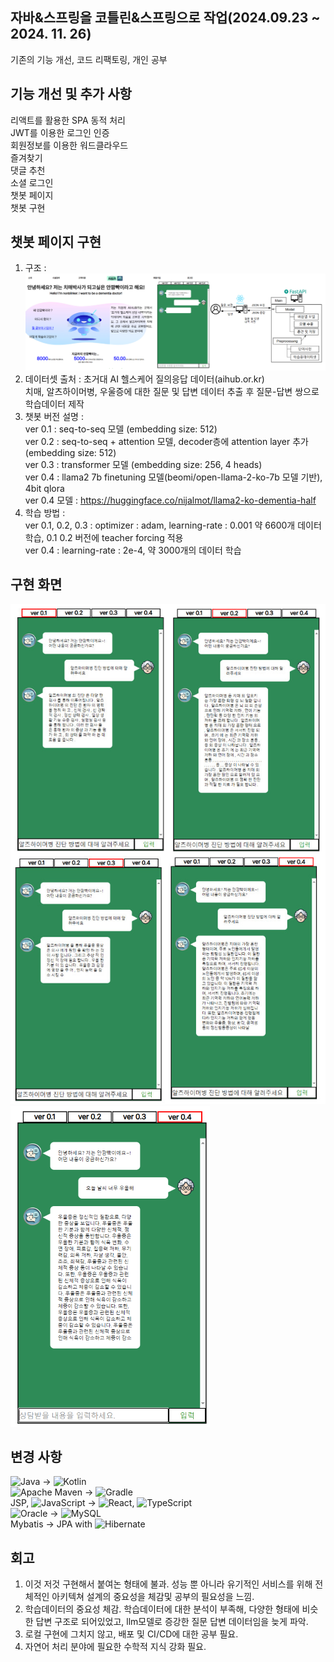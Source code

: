 ## 자바&스프링을 코틀린&스프링으로 작업(2024.09.23 ~ 2024. 11. 26)
기존의 기능 개선, 코드 리팩토링, 개인 공부

## 기능 개선 및 추가 사항
리액트를 활용한 SPA 동적 처리<br>
JWT를 이용한 로그인 인증<br>
회원정보를 이용한 워드클라우드<br>
즐겨찾기<br>
댓글 추천<br>
소셜 로그인<br>
챗봇 페이지<br>
챗봇 구현<br>

## 챗봇 페이지 구현
1. 구조 :<br>
![페이지 화면 및 구성](./chatbot_nonblinker/images/page_system.PNG)
2. 데이터셋 출처 : 초거대 AI 헬스케어 질의응답 데이터(aihub.or.kr)<br>
치매, 알츠하이머병, 우울증에 대한 질문 및 답변 데이터 추출 후 질문-답변 쌍으로 학습데이터 제작
3. 챗봇 버전 설명 :
<br> ver 0.1 : seq-to-seq 모델 (embedding size: 512) 
<br> ver 0.2 : seq-to-seq + attention 모델, decoder층에 attention layer 추가 (embedding size: 512)
<br> ver 0.3 : transformer 모델 (embedding size: 256, 4 heads)
<br> ver 0.4 : llama2 7b finetuning 모델(beomi/open-llama-2-ko-7b 모델 기반), 4bit qlora
<br> ver 0.4 모델 : https://huggingface.co/nijalmot/llama2-ko-dementia-half
4. 학습 방법 :
<br> ver 0.1, 0.2, 0.3 : optimizer : adam, learning-rate : 0.001 약 6600개 데이터 학습, 0.1 0.2 버전에 teacher forcing 적용 
<br> ver 0.4 : learning-rate : 2e-4, 약 3000개의 데이터 학습
## 구현 화면<br>
![답변 결과](./chatbot_nonblinker/images/result.jpg)<br>
![llama2 답변 결과](./chatbot_nonblinker/images/ver04_01.png)

## 변경 사항
![Java](https://img.shields.io/badge/java-%23ED8B00.svg?style=for-the-badge&logo=openjdk&logoColor=white) -> ![Kotlin](https://img.shields.io/badge/kotlin-%237F52FF.svg?style=for-the-badge&logo=kotlin&logoColor=white)<br>
![Apache Maven](https://img.shields.io/badge/Apache%20Maven-C71A36?style=for-the-badge&logo=Apache%20Maven&logoColor=white) -> ![Gradle](https://img.shields.io/badge/Gradle-02303A.svg?style=for-the-badge&logo=Gradle&logoColor=white)<br>
JSP, ![JavaScript](https://img.shields.io/badge/javascript-%23323330.svg?style=for-the-badge&logo=javascript&logoColor=%23F7DF1E) -> ![React](https://img.shields.io/badge/react-%2320232a.svg?style=for-the-badge&logo=react&logoColor=%2361DAFB), ![TypeScript](https://img.shields.io/badge/typescript-%23007ACC.svg?style=for-the-badge&logo=typescript&logoColor=white)<br>
![Oracle](https://img.shields.io/badge/Oracle-F80000?style=for-the-badge&logo=oracle&logoColor=white) -> ![MySQL](https://img.shields.io/badge/mysql-4479A1.svg?style=for-the-badge&logo=mysql&logoColor=white)<br>
Mybatis -> JPA with  ![Hibernate](https://img.shields.io/badge/Hibernate-59666C?style=for-the-badge&logo=Hibernate&logoColor=white)<br>

## 회고
1. 이것 저것 구현해서 붙여논 형태에 불과. 성능 뿐 아니라 유기적인 서비스를 위해 전체적인 아키텍쳐 설계의 중요성을 체감및 공부의 필요성을 느낌.
2. 학습데이터의 중요성 체감. 학습데이터에 대한 분석이 부족해, 다양한 형태에 비슷한 답변 구조로 되어있었고,
llm모델로 증강한 질문 답변 데이터임을 늦게 파악.
3. 로컬 구현에 그치지 않고, 배포 및 CI/CD에 대한 공부 필요.
4. 자연어 처리 분야에 필요한 수학적 지식 강화 필요.


